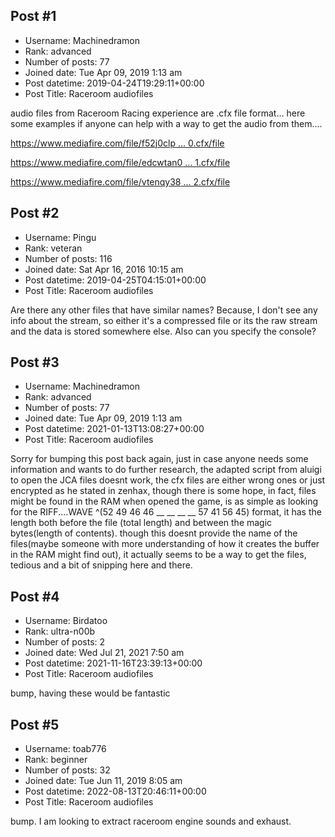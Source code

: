 ## Post #1
- Username: Machinedramon
- Rank: advanced
- Number of posts: 77
- Joined date: Tue Apr 09, 2019 1:13 am
- Post datetime: 2019-04-24T19:29:11+00:00
- Post Title: Raceroom audiofiles

audio files from Raceroom Racing experience are .cfx file format... here some examples if anyone can help with a way to get the audio from them....

[https://www.mediafire.com/file/f52j0clp ... 0.cfx/file](https://www.mediafire.com/file/f52j0clpd6r9pa5/00000000.cfx/file)

[https://www.mediafire.com/file/edcwtan0 ... 1.cfx/file](https://www.mediafire.com/file/edcwtan05w7yx16/00000001.cfx/file)

[https://www.mediafire.com/file/vtenqy38 ... 2.cfx/file](https://www.mediafire.com/file/vtenqy38rb2z410/00000002.cfx/file)
## Post #2
- Username: Pingu
- Rank: veteran
- Number of posts: 116
- Joined date: Sat Apr 16, 2016 10:15 am
- Post datetime: 2019-04-25T04:15:01+00:00
- Post Title: Raceroom audiofiles

Are there any other files that have similar names? Because, I don't see any info about the stream, so either it's a compressed file or its the raw stream and the data is stored somewhere else. Also can you specify the console?
## Post #3
- Username: Machinedramon
- Rank: advanced
- Number of posts: 77
- Joined date: Tue Apr 09, 2019 1:13 am
- Post datetime: 2021-01-13T13:08:27+00:00
- Post Title: Raceroom audiofiles

Sorry for bumping this post back again, just in case anyone needs some information and wants to do further research, the adapted script from aluigi to open the JCA files doesnt work, the cfx files are either wrong ones or just encrypted as he stated in zenhax, though there is some hope, in fact, files might be found in the RAM when opened the game, is as simple as looking for the RIFF....WAVE ^(52 49 46 46 __ __ __ __ 57 41 56 45) format, it has the length both before the file (total length) and between the magic bytes(length of contents).
though this doesnt provide the name of the files(maybe someone with more understanding of how it creates the buffer in the RAM might find out), it actually seems to be a way to get the files, tedious and a bit of snipping here and there.
## Post #4
- Username: Birdatoo
- Rank: ultra-n00b
- Number of posts: 2
- Joined date: Wed Jul 21, 2021 7:50 am
- Post datetime: 2021-11-16T23:39:13+00:00
- Post Title: Raceroom audiofiles

bump, having these would be fantastic
## Post #5
- Username: toab776
- Rank: beginner
- Number of posts: 32
- Joined date: Tue Jun 11, 2019 8:05 am
- Post datetime: 2022-08-13T20:46:11+00:00
- Post Title: Raceroom audiofiles

bump. I am looking to extract raceroom engine sounds and exhaust.
